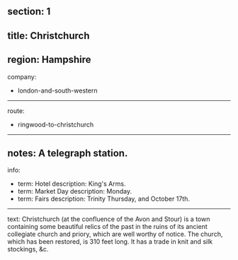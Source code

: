﻿section: 1
----
title: Christchurch
----
region: Hampshire
----
company:
- london-and-south-western
----
route:
- ringwood-to-christchurch
----
notes: A telegraph station.
----
info:
- term: Hotel
  description: King's Arms.
- term: Market Day
  description: Monday.
- term: Fairs
  description: Trinity Thursday, and October 17th.
----
text: Christchurch (at the confluence of the Avon and Stour) is a town containing some beautiful relics of the past in the ruins of its ancient collegiate church and priory, which are well worthy of notice. The church, which has been restored, is 310 feet long. It has a trade in knit and silk stockings, &c.
